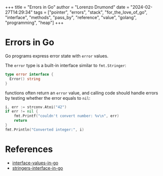 +++
title = "Errors in Go"
author = "Lorenzo Drumond"
date = "2024-02-27T14:29:34"
tags = ["pointer",  "errors",  "stack",  "for_the_love_of_go",  "interface",  "methods",  "pass_by",  "reference",  "value",  "golang",  "programming",  "heap"]
+++


# Errors in Go
Go programs express error state with `error` values.

The `error` type is a built-in interface similar to `fmt.Stringer`:
```go
type error interface {
  Error() string
}
```

functions often return an `error` value, and calling code should handle errors by testing whether the error equals to `nil`:
```go
i, err := strconv.Atoi("42")
if err != nil {
    fmt.Printf("couldn't convert number: %v\n", err)
    return
}
fmt.Println("Converted integer:", i)
```

# References
- [interface-values-in-go](/wiki/interface-values-in-go/)
- [stringers-interface-in-go](/wiki/stringers-interface-in-go/)
